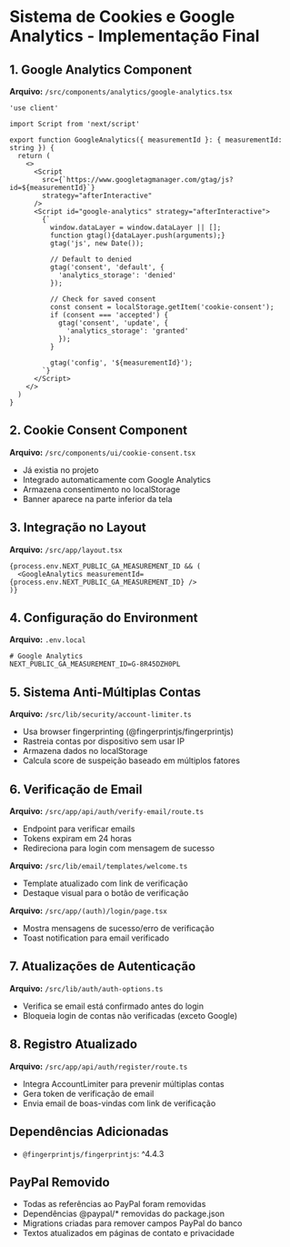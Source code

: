 # Sistema de Cookies e Google Analytics - Implementação Final

## 1. Google Analytics Component
**Arquivo:** `/src/components/analytics/google-analytics.tsx`
```tsx
'use client'

import Script from 'next/script'

export function GoogleAnalytics({ measurementId }: { measurementId: string }) {
  return (
    <>
      <Script
        src={`https://www.googletagmanager.com/gtag/js?id=${measurementId}`}
        strategy="afterInteractive"
      />
      <Script id="google-analytics" strategy="afterInteractive">
        {`
          window.dataLayer = window.dataLayer || [];
          function gtag(){dataLayer.push(arguments);}
          gtag('js', new Date());

          // Default to denied
          gtag('consent', 'default', {
            'analytics_storage': 'denied'
          });

          // Check for saved consent
          const consent = localStorage.getItem('cookie-consent');
          if (consent === 'accepted') {
            gtag('consent', 'update', {
              'analytics_storage': 'granted'
            });
          }

          gtag('config', '${measurementId}');
        `}
      </Script>
    </>
  )
}
```

## 2. Cookie Consent Component
**Arquivo:** `/src/components/ui/cookie-consent.tsx`
- Já existia no projeto
- Integrado automaticamente com Google Analytics
- Armazena consentimento no localStorage
- Banner aparece na parte inferior da tela

## 3. Integração no Layout
**Arquivo:** `/src/app/layout.tsx`
```tsx
{process.env.NEXT_PUBLIC_GA_MEASUREMENT_ID && (
  <GoogleAnalytics measurementId={process.env.NEXT_PUBLIC_GA_MEASUREMENT_ID} />
)}
```

## 4. Configuração do Environment
**Arquivo:** `.env.local`
```env
# Google Analytics
NEXT_PUBLIC_GA_MEASUREMENT_ID=G-8R45DZH0PL
```

## 5. Sistema Anti-Múltiplas Contas
**Arquivo:** `/src/lib/security/account-limiter.ts`
- Usa browser fingerprinting (@fingerprintjs/fingerprintjs)
- Rastreia contas por dispositivo sem usar IP
- Armazena dados no localStorage
- Calcula score de suspeição baseado em múltiplos fatores

## 6. Verificação de Email
**Arquivo:** `/src/app/api/auth/verify-email/route.ts`
- Endpoint para verificar emails
- Tokens expiram em 24 horas
- Redireciona para login com mensagem de sucesso

**Arquivo:** `/src/lib/email/templates/welcome.ts`
- Template atualizado com link de verificação
- Destaque visual para o botão de verificação

**Arquivo:** `/src/app/(auth)/login/page.tsx`
- Mostra mensagens de sucesso/erro de verificação
- Toast notification para email verificado

## 7. Atualizações de Autenticação
**Arquivo:** `/src/lib/auth/auth-options.ts`
- Verifica se email está confirmado antes do login
- Bloqueia login de contas não verificadas (exceto Google)

## 8. Registro Atualizado
**Arquivo:** `/src/app/api/auth/register/route.ts`
- Integra AccountLimiter para prevenir múltiplas contas
- Gera token de verificação de email
- Envia email de boas-vindas com link de verificação

## Dependências Adicionadas
- `@fingerprintjs/fingerprintjs`: ^4.4.3

## PayPal Removido
- Todas as referências ao PayPal foram removidas
- Dependências @paypal/* removidas do package.json
- Migrations criadas para remover campos PayPal do banco
- Textos atualizados em páginas de contato e privacidade